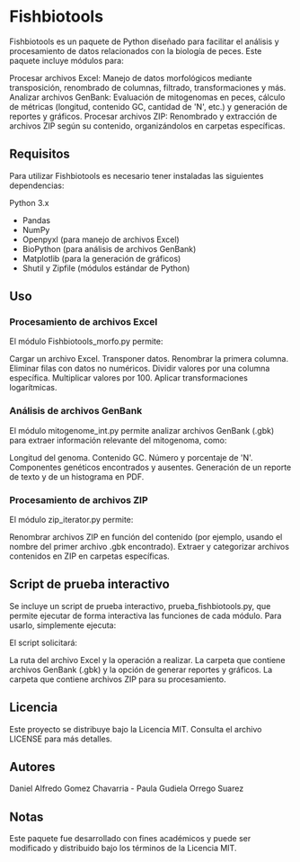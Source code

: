 # Fishbiotools
Fishbiotools es un paquete de Python diseñado para facilitar el análisis y procesamiento de datos relacionados con la biología de peces. Este paquete incluye módulos para:

Procesar archivos Excel: Manejo de datos morfológicos mediante transposición, renombrado de columnas, filtrado, transformaciones y más.
Analizar archivos GenBank: Evaluación de mitogenomas en peces, cálculo de métricas (longitud, contenido GC, cantidad de 'N', etc.) y generación de reportes y gráficos.
Procesar archivos ZIP: Renombrado y extracción de archivos ZIP según su contenido, organizándolos en carpetas específicas.

## Requisitos
Para utilizar Fishbiotools es necesario tener instaladas las siguientes dependencias:

Python 3.x
- Pandas
- NumPy
- Openpyxl (para manejo de archivos Excel)
- BioPython (para análisis de archivos GenBank)
- Matplotlib (para la generación de gráficos)
- Shutil y Zipfile (módulos estándar de Python)

## Uso
### Procesamiento de archivos Excel
El módulo Fishbiotools_morfo.py permite:

Cargar un archivo Excel.
Transponer datos.
Renombrar la primera columna.
Eliminar filas con datos no numéricos.
Dividir valores por una columna específica.
Multiplicar valores por 100.
Aplicar transformaciones logarítmicas.

### Análisis de archivos GenBank
El módulo mitogenome_int.py permite analizar archivos GenBank (.gbk) para extraer información relevante del mitogenoma, como:

Longitud del genoma.
Contenido GC.
Número y porcentaje de 'N'.
Componentes genéticos encontrados y ausentes.
Generación de un reporte de texto y de un histograma en PDF.


### Procesamiento de archivos ZIP
El módulo zip_iterator.py permite:

Renombrar archivos ZIP en función del contenido (por ejemplo, usando el nombre del primer archivo .gbk encontrado).
Extraer y categorizar archivos contenidos en ZIP en carpetas específicas.

## Script de prueba interactivo
Se incluye un script de prueba interactivo, prueba_fishbiotools.py, que permite ejecutar de forma interactiva las funciones de cada módulo. Para usarlo, simplemente ejecuta:

El script solicitará:

La ruta del archivo Excel y la operación a realizar.
La carpeta que contiene archivos GenBank (.gbk) y la opción de generar reportes y gráficos.
La carpeta que contiene archivos ZIP para su procesamiento.

## Licencia
Este proyecto se distribuye bajo la Licencia MIT. Consulta el archivo LICENSE para más detalles.

## Autores
Daniel Alfredo Gomez Chavarria - Paula Gudiela Orrego Suarez

## Notas
Este paquete fue desarrollado con fines académicos y puede ser modificado y distribuido bajo los términos de la Licencia MIT.
